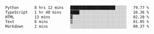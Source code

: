 <!--START_SECTION:waka-->

```txt
Python       8 hrs 12 mins   ████████████████████░░░░░   79.77 %
TypeScript   1 hr 40 mins    ████░░░░░░░░░░░░░░░░░░░░░   16.36 %
HTML         13 mins         ▓░░░░░░░░░░░░░░░░░░░░░░░░   02.20 %
Text         6 mins          ▒░░░░░░░░░░░░░░░░░░░░░░░░   01.05 %
Markdown     2 mins          ░░░░░░░░░░░░░░░░░░░░░░░░░   00.37 %
```

<!--END_SECTION:waka-->
